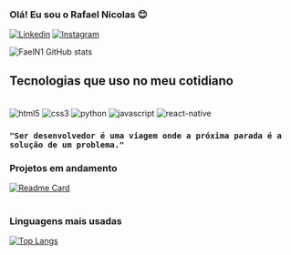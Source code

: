 ### Olá! Eu sou o Rafael Nicolas 😊

[![Linkedin](https://img.shields.io/badge/LinkedIn-0077B5?style=for-the-badge&logo=linkedin&logoColor=white)](https://www.linkedin.com/in/rafael-nicolas-7119b91b7/)
[![Instagram](https://img.shields.io/badge/Instagram-E4405F?style=for-the-badge&logo=instagram&logoColor=white)](https://www.instagram.com/faeln1/)

![FaelN1 GitHub stats](https://github-readme-stats.vercel.app/api?username=faeln1&hide=contribs,prs&theme=tokyonight)

## Tecnologias que uso no meu cotidiano

<div style='display: inline_block'><br/>
    <img align="center" alt="html5" src="https://img.shields.io/badge/HTML-239120?style=for-the-badge&logo=html5&logoColor=white"/>
    <img align="center" alt="css3" src="https://img.shields.io/badge/CSS-239120?&style=for-the-badge&logo=css3&logoColor=white"/>
    <img align="center" alt="python" src="https://img.shields.io/badge/Python-3776AB?style=for-the-badge&logo=python&logoColor=white"/>
    <img align="center" alt="javascript" src="https://img.shields.io/badge/JavaScript-F7DF1E?style=for-the-badge&logo=javascript&logoColor=black"/>
    <img align="center" alt="react-native" src="https://img.shields.io/badge/React_Native-20232A?style=for-the-badge&logo=react&logoColor=61DAFB"/>
</div>

### `"Ser desenvolvedor é uma viagem onde a próxima parada é a solução de um problema."`


### Projetos em andamento

[![Readme Card](https://github-readme-stats.vercel.app/api/pin/?username=FaelN1&repo=bluetooth-auto-printer)](https://github.com/FaelN1/bluetooth_auto_printer)<br/><br/>


### Linguagens mais usadas<br/>

[![Top Langs](https://github-readme-stats.vercel.app/api/top-langs/?username=faeln1&layout=compact)](https://github.com/FaelN1)





